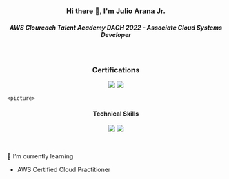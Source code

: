 

<h3 align="center">Hi there 👋, I'm Julio Arana Jr.</h3>

<h5 align="center">AWS Cloureach Talent Academy DACH 2022 - Associate Cloud Systems Developer</h5>

&nbsp;

<h3 align="center">Certifications</h4>

<p align="center">
    <img src=https://img.shields.io/badge/AWS%20Partner-%20__Technical__%20-brightgreen.svg?style=for-the-badge&logo=amazonaws>
    <img src=https://img.shields.io/badge/AWS%20Partner-Cloud__Economics-brightgreen?style=for-the-badge&logo=amazonaws>
    
    <picture>
  <source media="(prefers-color-scheme: dark)" srcset=" https://github.com/julioaranajr/julioaranajr/blob/main/aws-partner-accreditation-technical-300px.png">
  <source media="(prefers-color-scheme: light)" srcset=" https://github.com/julioaranajr/julioaranajr/blob/main/aws-partner-accreditation-technical-300px.png">
    </picture>
    
    

<h4 align="center">Technical Skills</h4>

<p align="center">
  <img src=https://img.shields.io/badge/html5-%23E34F26.svg?style=for-the-badge&logo=html5&logoColor=white>
  <img src=https://img.shields.io/badge/css3-%231572B6.svg?style=for-the-badge&logo=css3&logoColor=white>
  
 </p>
 
 &nbsp;

🌱 I’m currently learning
- AWS Certified Cloud Practitioner

<!--
**julioaranajr/julioaranajr** is a ✨ _special_ ✨ repository because its `README.md` (this file) appears on your GitHub profile.

Here are some ideas to get you started:

- 🔭 I’m currently working on ...
- 🌱 I’m currently learning ...
- 👯 I’m looking to collaborate on ...
- 🤔 I’m looking for help with ...
- 💬 Ask me about ...
- 📫 How to reach me: ...
- 😄 Pronouns: ...
- ⚡ Fun fact: ...
-->
